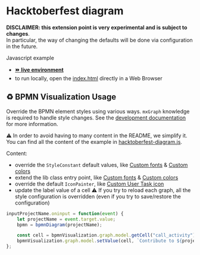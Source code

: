 # Hacktoberfest diagram

**DISCLAIMER: this extension point is very experimental and is subject to changes**.  
In particular, the way of changing the defaults will be done via configuration in the future.

Javascript example
- [__:fast_forward: live environment__](https://cdn.statically.io/gh/process-analytics/bpmn-visualization-examples/master/examples/custom-bpmn-theme/hacktoberfest-diagram/index.html)
- to run locally, open the [index.html](index.html) directly in a Web Browser


## ♻️ BPMN Visualization Usage
Override the BPMN element styles using various ways. `mxGraph` knowledge is required to handle style changes.
See the [development documentation](https://github.com/process-analytics/bpmn-visualization-js/blob/master/docs/contributors/bpmn-support-how-to.md) for more information.

:warning: In order to avoid having to many content in the README, we simplify it. You can find all the content of the example in [hacktoberfest-diagram.js](hacktoberfest-diagram.js).


Content:
- override the `StyleConstant` default values, like [Custom fonts](../custom-fonts/README.md) & [Custom colors](../custom-colors/README.md)
- extend the lib class entry point, like [Custom fonts](../custom-fonts/README.md) & [Custom colors](../custom-colors/README.md)
- override the default `IconPainter`, like [Custom User Task icon](../custom-user-task-icon/README.md)
- update the label value of a cell 
:warning: If you try to reload each graph, all the style configuration is overridden (even if you try to save/restore the configuration)
```javascript
inputProjectName.oninput = function(event) {
    let projectName = event.target.value;
    bpmn = bpmnDiagram(projectName);

    const cell = bpmnVisualization.graph.model.getCell("call_activity");
    bpmnVisualization.graph.model.setValue(cell, `Contribute to ${projectName} 🔧`);
};
```
